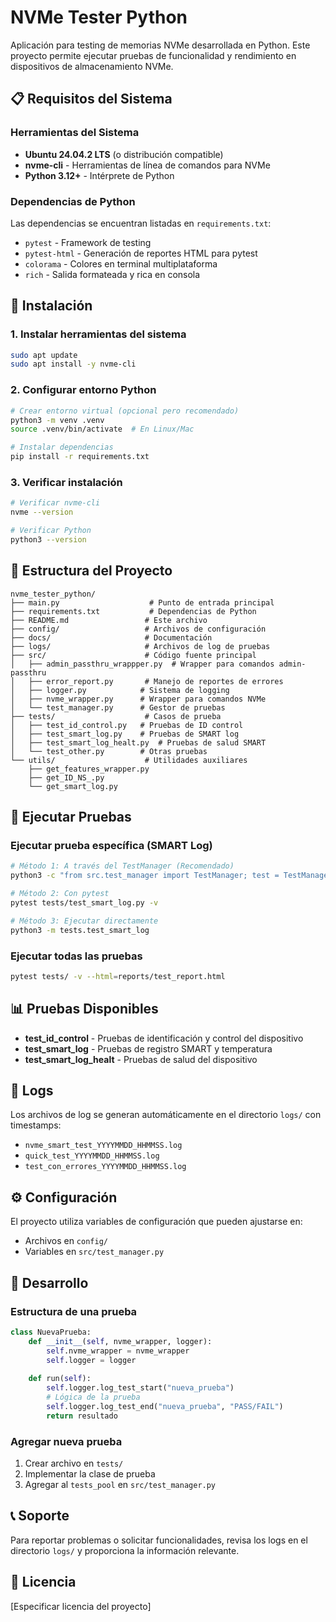 # NVMe Tester Python

Aplicación para testing de memorias NVMe desarrollada en Python. Este proyecto permite ejecutar pruebas de funcionalidad y rendimiento en dispositivos de almacenamiento NVMe.

## 📋 Requisitos del Sistema

### Herramientas del Sistema
- **Ubuntu 24.04.2 LTS** (o distribución compatible)
- **nvme-cli** - Herramientas de línea de comandos para NVMe
- **Python 3.12+** - Intérprete de Python

### Dependencias de Python
Las dependencias se encuentran listadas en `requirements.txt`:
- `pytest` - Framework de testing
- `pytest-html` - Generación de reportes HTML para pytest
- `colorama` - Colores en terminal multiplataforma
- `rich` - Salida formateada y rica en consola

## 🚀 Instalación

### 1. Instalar herramientas del sistema
```bash
sudo apt update
sudo apt install -y nvme-cli
```

### 2. Configurar entorno Python
```bash
# Crear entorno virtual (opcional pero recomendado)
python3 -m venv .venv
source .venv/bin/activate  # En Linux/Mac

# Instalar dependencias
pip install -r requirements.txt
```

### 3. Verificar instalación
```bash
# Verificar nvme-cli
nvme --version

# Verificar Python
python3 --version
```

## 📁 Estructura del Proyecto

```
nvme_tester_python/
├── main.py                    # Punto de entrada principal
├── requirements.txt           # Dependencias de Python
├── README.md                 # Este archivo
├── config/                   # Archivos de configuración
├── docs/                     # Documentación
├── logs/                     # Archivos de log de pruebas
├── src/                      # Código fuente principal
│   ├── admin_passthru_wrappper.py  # Wrapper para comandos admin-passthru
│   ├── error_report.py       # Manejo de reportes de errores
│   ├── logger.py            # Sistema de logging
│   ├── nvme_wrapper.py      # Wrapper para comandos NVMe
│   └── test_manager.py      # Gestor de pruebas
├── tests/                    # Casos de prueba
│   ├── test_id_control.py   # Pruebas de ID control
│   ├── test_smart_log.py    # Pruebas de SMART log
│   ├── test_smart_log_healt.py  # Pruebas de salud SMART
│   └── test_other.py        # Otras pruebas
└── utils/                    # Utilidades auxiliares
    ├── get_features_wrapper.py
    ├── get_ID_NS_.py
    └── get_smart_log.py
```

## 🧪 Ejecutar Pruebas

### Ejecutar prueba específica (SMART Log)
```bash
# Método 1: A través del TestManager (Recomendado)
python3 -c "from src.test_manager import TestManager; test = TestManager('PHA42142004Y1P2A', 'test_smart_log'); test.run() if test.test is not None else print('Test initialization failed')"

# Método 2: Con pytest
pytest tests/test_smart_log.py -v

# Método 3: Ejecutar directamente
python3 -m tests.test_smart_log
```

### Ejecutar todas las pruebas
```bash
pytest tests/ -v --html=reports/test_report.html
```

## 📊 Pruebas Disponibles

- **test_id_control** - Pruebas de identificación y control del dispositivo
- **test_smart_log** - Pruebas de registro SMART y temperatura
- **test_smart_log_healt** - Pruebas de salud del dispositivo

## 📝 Logs

Los archivos de log se generan automáticamente en el directorio `logs/` con timestamps:
- `nvme_smart_test_YYYYMMDD_HHMMSS.log`
- `quick_test_YYYYMMDD_HHMMSS.log`
- `test_con_errores_YYYYMMDD_HHMMSS.log`

## ⚙️ Configuración

El proyecto utiliza variables de configuración que pueden ajustarse en:
- Archivos en `config/`
- Variables en `src/test_manager.py`

## 🔧 Desarrollo

### Estructura de una prueba
```python
class NuevaPrueba:
    def __init__(self, nvme_wrapper, logger):
        self.nvme_wrapper = nvme_wrapper
        self.logger = logger
    
    def run(self):
        self.logger.log_test_start("nueva_prueba")
        # Lógica de la prueba
        self.logger.log_test_end("nueva_prueba", "PASS/FAIL")
        return resultado
```

### Agregar nueva prueba
1. Crear archivo en `tests/`
2. Implementar la clase de prueba
3. Agregar al `tests_pool` en `src/test_manager.py`

## 📞 Soporte

Para reportar problemas o solicitar funcionalidades, revisa los logs en el directorio `logs/` y proporciona la información relevante.

## 📄 Licencia

[Especificar licencia del proyecto]